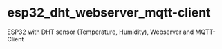 # esp32_dht_webserver_mqtt-client
ESP32 with DHT sensor (Temperature, Humidity), Webserver and MQTT-Client 
